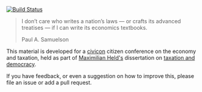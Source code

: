 [![Build Status](https://www.gitbook.io/button/status/book/maxheld/samuelson)](https://www.gitbook.io/book/maxheld/samuelson/activity)


> I don’t care who writes a nation’s laws — or crafts its advanced treatises — if I can write its economics textbooks.
>
> Paul A. Samuelson

This material is developed for a [civicon](http://www.civicon.de) citizen conference on the economy and taxation, held as part of [Maximilian Held's](http://www.maxheld.de) dissertation on [taxation and democracy](http://www.maxheld.de/schumpeter).

If you have feedback, or even a suggestion on how to improve this, please file an issue or add a pull request.
